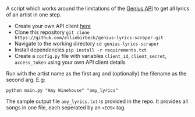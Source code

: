 A script which works around the limitations of the [Genius API](https://docs.genius.com) to get all lyrics of an artist in one step.

- Create your own API client [here](http://genius.com/api-clients)
- Clone this repository `git clone https://github.com/elliebirbeck/genius-lyrics-scraper.git`
- Navigate to the working directory `cd genius-lyrics-scraper`
- Install dependencies `pip install -r requirements.txt`
- Create a `config.py` file with variables `client_id`, `client_secret`, `access_token` using your own API client details 

Run with the artist name as the first arg and (optionally) the filename as the second arg. E.g:

`python main.py "Amy Winehouse" "amy_lyrics"`

The sample output file `amy_lyrics.txt` is provided in the repo. It provides all songs in one file, each seperated by an `<EOS>` tag.
